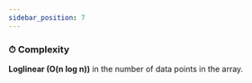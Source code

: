 ```yaml
---
sidebar_position: 7
---
```


### ⏱ Complexity

**Loglinear (O(n log n))** in the number of data points in the array.